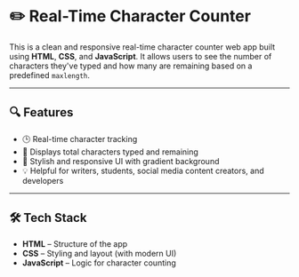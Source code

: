 # ✏️ Real-Time Character Counter

This is a clean and responsive real-time character counter web app built using **HTML**, **CSS**, and **JavaScript**. It allows users to see the number of characters they've typed and how many are remaining based on a predefined `maxlength`.

---

## 🔍 Features

- 🕒 Real-time character tracking
- 📏 Displays total characters typed and remaining
- 🎨 Stylish and responsive UI with gradient background
- 💡 Helpful for writers, students, social media content creators, and developers


---

## 🛠️ Tech Stack

- **HTML** – Structure of the app
- **CSS** – Styling and layout (with modern UI)
- **JavaScript** – Logic for character counting

